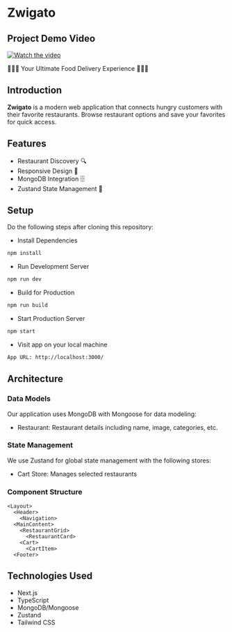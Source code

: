 # Zwigato

## Project Demo Video
[![Watch the video](https://www.loom.com/share/c062fe5605b64d76ab71e61172c4b989?sid=b9361847-d93a-4851-a296-afac8d86b030)](https://www.loom.com/share/c062fe5605b64d76ab71e61172c4b989?sid=b9361847-d93a-4851-a296-afac8d86b030)


🍔🥗🍕 Your Ultimate Food Delivery Experience 🍕🥗🍔

## Introduction
**Zwigato** is a modern web application that connects hungry customers with their favorite restaurants. Browse restaurant options and save your favorites for quick access.

## Features
- Restaurant Discovery 🔍
- Responsive Design 📱
- MongoDB Integration 🗄️
- Zustand State Management 🧠

## Setup
Do the following steps after cloning this repository:

- Install Dependencies
```bash
npm install
```

- Run Development Server
```bash
npm run dev
```

- Build for Production
```bash
npm run build
```

- Start Production Server
```bash
npm start
```

- Visit app on your local machine
```bash
App URL: http://localhost:3000/
```

## Architecture

### Data Models
Our application uses MongoDB with Mongoose for data modeling:
- Restaurant: Restaurant details including name, image, categories, etc.

### State Management
We use Zustand for global state management with the following stores:
- Cart Store: Manages selected restaurants

### Component Structure
```
<Layout>
  <Header>
    <Navigation>
  <MainContent>
    <RestaurantGrid>
      <RestaurantCard>
    <Cart>
      <CartItem>
  <Footer>
```

## Technologies Used
- Next.js
- TypeScript
- MongoDB/Mongoose
- Zustand
- Tailwind CSS

